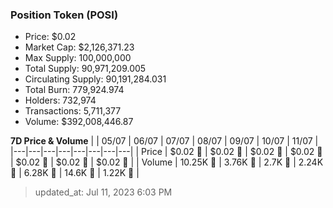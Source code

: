 
  ### Position Token (POSI)
  - Price: $0.02
  - Market Cap: $2,126,371.23
  - Max Supply: 100,000,000
  - Total Supply: 90,971,209.005
  - Circulating Supply: 90,191,284.031
  - Total Burn: 779,924.974
  - Holders: 732,974
  - Transactions: 5,711,377
  - Volume: $392,008,446.87

  **7D Price & Volume**
  | | 05&#x2F;07 | 06&#x2F;07 | 07&#x2F;07 | 08&#x2F;07 | 09&#x2F;07 | 10&#x2F;07 | 11&#x2F;07 |
  |---|---|---|---|---|---|---|---|
  | Price | $0.02 🔻 | $0.02 🚀 | $0.02 🚀 | $0.02 🚀 | $0.02 🔻 | $0.02 🚀 | $0.02 🔻 |
  | Volume | 10.25K 🚀 | 3.76K 🔻 | 2.7K 🔻 | 2.24K 🔻 | 6.28K 🚀 | 14.6K 🚀 | 1.22K 🔻 |

  > updated_at: Jul 11, 2023 6:03 PM
